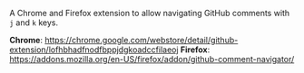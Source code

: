 A Chrome and Firefox extension to allow navigating GitHub comments with `j` and `k` keys.

**Chrome**: https://chrome.google.com/webstore/detail/github-extension/lofhbhadfnodfbppjdgkoadccfilaeoj
**Firefox**: https://addons.mozilla.org/en-US/firefox/addon/github-comment-navigator/
